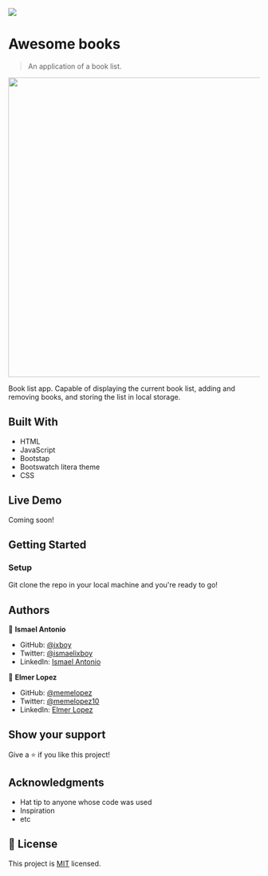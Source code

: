![](https://img.shields.io/badge/Microverse-blueviolet)

# Awesome books 

> An application of a book list.

<img src="https://user-images.githubusercontent.com/6587226/133283046-b22f4234-dff8-443c-b22b-232cf09a4030.png" width="600">


Book list app. Capable of displaying the current book list, adding and removing books, and storing the list in local storage. 

## Built With

- HTML
- JavaScript
- Bootstap
- Bootswatch litera theme
- CSS 

## Live Demo

Coming soon!

## Getting Started

### Setup

Git clone the repo in your local machine and you're ready to go! 


## Authors

👤 **Ismael Antonio**

- GitHub: [@ixboy](https://github.com/ixboy)
- Twitter: [@ismaelixboy](https://twitter.com/ismaelixboy)
- LinkedIn: [Ismael Antonio](https://www.linkedin.com/in/ismaelantonio/)

👤 **Elmer Lopez**

- GitHub: [@memelopez](https://github.com/memelopez/)
- Twitter: [@memelopez10](https://twitter.com/memelopez10)
- LinkedIn: [Elmer Lopez](https://www.linkedin.com/in/elmer-lopez-51b187200/)

## Show your support

Give a ⭐️ if you like this project!

## Acknowledgments

- Hat tip to anyone whose code was used
- Inspiration
- etc

## 📝 License

This project is [MIT](https://github.com/IjayAbby/Web-Scraper-Ruby-Capstone-Project/blob/development/LICENSE) licensed.